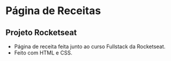 # Página de Receitas
## Projeto Rocketseat

- Página de receita feita junto ao curso Fullstack da Rocketseat.
- Feito com HTML e CSS.
